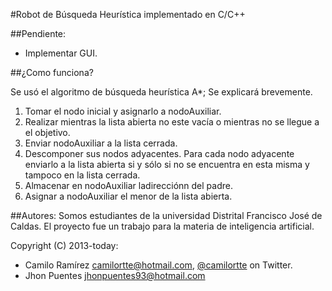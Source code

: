 #Robot de Búsqueda Heurística implementado en C/C++


##Pendiente:

* Implementar GUI.

##¿Como funciona?

Se usó el algoritmo de búsqueda heurística A*; Se explicará brevemente.

1. Tomar el nodo inicial y asignarlo a nodoAuxiliar.
2. Realizar mientras la lista abierta no este vacía o mientras no se llegue a el objetivo.
  1. Enviar nodoAuxiliar a la lista cerrada.
  2. Descomponer sus nodos adyacentes. Para cada nodo adyacente enviarlo a la lista abierta si y sólo si no se encuentra en esta misma y tampoco en la lista cerrada.
  3. Almacenar en nodoAuxiliar ladirecciónn del padre.
  4. Asignar a nodoAuxiliar el menor de la lista abierta.


##Autores:
Somos estudiantes de la universidad Distrital Francisco José de Caldas. El proyecto fue un trabajo para la materia de inteligencia artificial.

Copyright (C) 2013-today:
* Camilo Ramírez camilortte@hotmail.com, [@camilortte](https://twitter.com/camilortte) on Twitter.
* Jhon Puentes jhonpuentes93@hotmail.com
